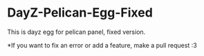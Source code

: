 # DayZ-Pelican-Egg-Fixed
This is dayz egg for pelican panel, fixed version.

*If you want to fix an error or add a feature, make a pull request :3
